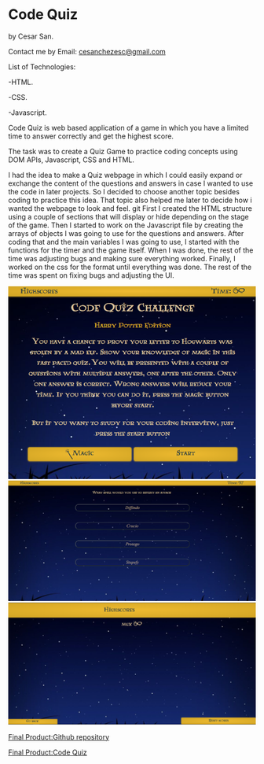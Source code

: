 # Code Quiz

by Cesar San.

Contact me by Email: cesanchezesc@gmail.com

List of Technologies:

-HTML.

-CSS.

-Javascript.

Code Quiz is web based application of a game in which you have a limited time to answer correctly and get the highest score.

The task was to create a Quiz  Game to practice coding concepts using DOM APIs, Javascript, CSS and HTML.

I had the idea to make a Quiz webpage in which I could easily expand or exchange the content of the questions and answers in case I wanted to use the code in later projects. So I decided to choose another topic besides coding to practice this idea. That topic also helped me later to decide how i wanted the webpage to look and feel.
git
First I created the HTML structure using a couple of sections that will display or hide depending on the stage of the game. Then I started to work on the Javascript file by creating the arrays of objects I was going to use for the questions and answers. After coding that and the main variables I was going to use, I started with the functions for the timer and the game itself. When I was done, the rest of the time was adjusting bugs and making sure everything worked. Finally, I worked on the css for the format until everything was done. The rest of the time was spent on fixing bugs and adjusting the UI. 


![Screenshot of the webpage showing it working as expected](./assets/images/screenshot.png)
![Screenshot of the webpage showing it working as expected](./assets/images/screenshot2.png)
![Screenshot of the webpage showing it working as expected](./assets/images/screenshot3.png)

 [Final Product:Github repository](https://github.com/csancheze/Code-Quiz)

 [Final Product:Code Quiz](https://csancheze.github.io/Code-Quiz/)
